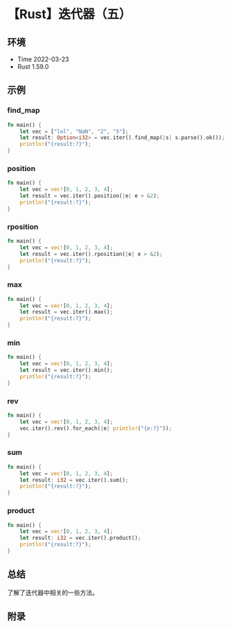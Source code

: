 # 【Rust】迭代器（五）

## 环境

- Time 2022-03-23
- Rust 1.59.0

## 示例

### find_map

```rust
fn main() {
    let vec = ["lol", "NaN", "2", "5"];
    let result: Option<i32> = vec.iter().find_map(|s| s.parse().ok());
    println!("{result:?}");
}
```

### position

```rust
fn main() {
    let vec = vec![0, 1, 2, 3, 4];
    let result = vec.iter().position(|e| e > &2);
    println!("{result:?}");
}
```

### rposition

```rust
fn main() {
    let vec = vec![0, 1, 2, 3, 4];
    let result = vec.iter().rposition(|e| e > &2);
    println!("{result:?}");
}
```

### max

```rust
fn main() {
    let vec = vec![0, 1, 2, 3, 4];
    let result = vec.iter().max();
    println!("{result:?}");
}
```

### min

```rust
fn main() {
    let vec = vec![0, 1, 2, 3, 4];
    let result = vec.iter().min();
    println!("{result:?}");
}
```

### rev

```rust
fn main() {
    let vec = vec![0, 1, 2, 3, 4];
    vec.iter().rev().for_each(|e| println!("{e:?}"));
}
```

### sum

```rust
fn main() {
    let vec = vec![0, 1, 2, 3, 4];
    let result: i32 = vec.iter().sum();
    println!("{result:?}");
}
```

### product

```rust
fn main() {
    let vec = vec![0, 1, 2, 3, 4];
    let result: i32 = vec.iter().product();
    println!("{result:?}");
}
```

## 总结

了解了迭代器中相关的一些方法。

## 附录
